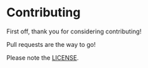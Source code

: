 # Contributing

First off, thank you for considering contributing!

Pull requests are the way to go!

Please note the [LICENSE](LICENSE).
